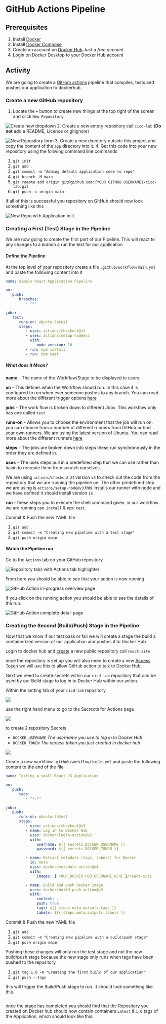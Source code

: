 # GitHub Actions Pipeline

## Prerequisites
1. Install [Docker](https://docs.docker.com/desktop/install/mac-install/)
2. Install [Docker Compose](https://docs.docker.com/compose/install/)
3. Create an account on [Docker Hub](https://hub.docker.com/signup) _Just a free account_
4. Login on Docker Desktop to your Docker Hub account

## Activity

We are going to create a [GitHub actions](https://github.com/features/actions) pipeline that compiles, tests and pushes 
our application to dockerhub.

### Create a new GitHub repository

1. Locate the `+` button to create new things at the top right of the screen and click `New Repository`

![Create new dropdown](resources/new_dropdown.png)
2. Create a new empty repository call `cicd-lab` (**Do not** add a README, Licence or gitignore)

![New Repository form](resources/new_repo.png)
3. Create a new directory outside this project and copy the content of the `app` directory into it.
4. Get this code into your new repository using the follwing command line commands
   1. `git init`
   2. `git add .`
   3. `git commit -m "Adding default application code to repo"`
   4. `git branch -M main`
   5. `git remote add origin git@github.com:{YOUR GITHUB USERNAME}/cicd-lab.git`
   6. `git push -u origin main`

If all of this is successful you repository on GitHub should now look something like this

![New Repo with Application in it](resources/app_in_repo.png)

### Creating a First (Test) Stage in the Pipeline

We are now going to create the first part of our Pipeline. This will react to any changes to a branch a run the 
test for our application

#### Define the Pipeline

At the top level of your repository create a file `.github/workflow/main.yml` and paste the following content into it

```yaml
name: Simple React Application Pipeline

on:
   push:
      branches:
         - "*"

jobs:
   test:
      runs-on: ubuntu-latest
      steps:
         - uses: actions/checkout@v3
         - uses: actions/setup-node@v3
           with:
              node-version: 16
         - run: npm install
         - run: npm test
```

##### What does it Mean?

**name** - The name of the Workflow/Stage to be displayed to users

**on** - This defines when the Workflow should run. In this case it is configured to run when ever someone pushes to any 
branch. You can read more about the different trigger options [here](https://docs.github.com/en/actions/using-workflows/triggering-a-workflow)

**jobs** - The work flow is broken down to different Jobs. This workflow only has one called `test`

**runs-on** - Allows you to choose the environment that the job will run on. you can choose from a number of different 
runners from GitHub or host your own runners. We are using the latest version of Ubuntu. You can read more about the 
different runners [here](https://docs.github.com/en/actions/using-jobs/choosing-the-runner-for-a-job#choosing-github-hosted-runners)

**steps** - The jobs are broken down into steps these run synchronously in the order they are defined in.

**uses** - The uses steps pull in a predefined step that we can use rather than havin to recreate them from scratch 
ourselves.

We are using `actions/checkout` at version `v3` to check out the code from the repository that we are running the 
pipeline on. The other predefined step we are using is `actions/setup-node@v3` this installs our runner with node and we
have defined it should install version `16`

**run** - these steps you to execute the shell command given. in our workflow we are running `npm install` & `npm test`. 

Commit & Push the new YAML file
   1. `git add .`
   2. `git commit -m "Creating new pipeline with a test stage"`
   3. `git push origin main`

#### Watch the Pipeline run

Go to the `Actions` tab on your GitHub repository

![Repository tabs with Actions tab highlighter](resources/action_tab.png)

From here you should be able to see that your action is now running

![GitHub Action in-progress overview page](resources/running_action.png)

If you click on the running action you should be able to see the details of the run.

![GitHub Action complete detail page](resources/complete_action.png)

### Creating the Second (Build/Push) Stage in the Pipeline

Now that we know if our test pass or fail we will create a stage the build a containerized version of our application
and pushes it to Docker Hub

Login to docker hub and [create](https://hub.docker.com/repository/create) a new public repository call `react-site`

once the repository is set up you will also need to create a new 
[Access Token](https://hub.docker.com/settings/security?generateToken=true) we will use this to allow GitHub action to 
talk to Docker Hub.

Next we need to create secrets within our `cicd-lab` repository that can be used by our Build stage to log in to Docker Hub 
within our action. 

Within the setting tab of your `cicd-lab` repository 

![](resources/settings_tab.png)

use the right hand menu to go to the Secrects for Actions page

![](resources/settings_menu.png)

to create 2 repository Secrets

  - `DOCKER_USERNAME` _The username you use to log in to Docker Hub_
  - `DOCKER_TOKEN` _The access token you just created in docker hub_

![](resources/new_secret.png)

Create a new workflow `.github/workflow/build.yml` and paste the following content to the end of the file

```yaml
name: Testing a small React JS Application

on:
   push:
      tags:
         - "*.*"

jobs:
   push:
      runs-on: ubuntu-latest
      steps:
         - uses: actions/checkout@v3
         - name: Log in to Docker Hub
           uses: docker/login-action@v2
           with:
              username: ${{ secrets.DOCKER_USERNAME }}
              password: ${{ secrets.DOCKER_TOKEN }}

         - name: Extract metadata (tags, labels) for Docker
           id: meta
           uses: docker/metadata-action@v4
           with:
              images: { YOUR_DOCKER_HUB_USERNAME_HERE }/react-site

         - name: Build and push Docker image
           uses: docker/build-push-action@v3
           with:
              context: .
              push: true
              tags: ${{ steps.meta.outputs.tags }}
              labels: ${{ steps.meta.outputs.labels }}
```

Commit & Push the new YAML file
1. `git add .`
2. `git commit -m "Creating new pipeline with a build/push stage"`
3. `git push origin main`

Pushing these changes will only run the test stage and not the new build/push stage because the new stage only runs when
tags have been pushed to the repository

1. `git tag 1.0 -m "Creating the first build of our application"`
2. `git push --tags`

this will trigger the Build/Push stage to run. It should look something like this.

![]()

once the stage has completed you should find that the Repository you created on Docker hub should now contain containers 
`Latest` & `1.0` tags of the Application, which should look like this:

![]()
